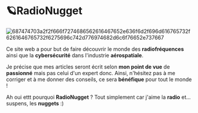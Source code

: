 # 🪐RadioNugget

![687474703a2f2f666f7274686562616467652e636f6d2f696d616765732f6261646765732f6275696c742d776974682d6c6f76652e737667](https://github.com/radionugget/radionugget/assets/112083511/4b045726-a210-485c-b0e3-f408e6cafa6e)


Ce site web a pour but de faire découvrir le monde des **radiofréquences** ainsi que la **cybersécurité** dans l'industrie **aérospatiale**.

Je précise que mes articles seront écrit selon **mon point de vue** de **passionné** mais pas celui d'un expert donc. 
Ainsi, n'hésitez pas à me corriger et à me donner des conseils, ce sera **bénéfique** pour tout le monde ! 

Ah oui ettt pourquoi **RadioNugget** ? Tout simplement car j'aime la **radio** et... suspens, les **nuggets** :) 
